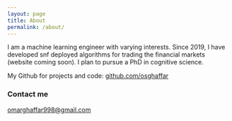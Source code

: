 ```yaml
---
layout: page
title: About
permalink: /about/
---
```

I am a machine learning engineer with varying interests. Since 2019, I have developed snf deployed algorithms for trading the financial markets (website coming soon). I plan to pursue a PhD in cognitive science.

My Github for projects and code: <a href="https://github.com/osghaffar"> github.com/osghaffar</a>
### Contact me

[omarghaffar998@gmail.com](mailto:omarghaffar998@gmail.com)
